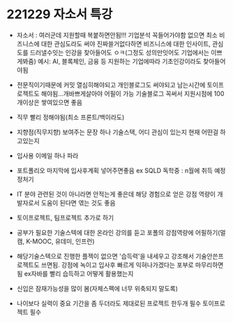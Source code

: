 # 221229 자소서 특강

- 자소서 : 여러군데 지원할때 복붙하면안됨!!!
  기업분석 꼭들어가야함
  없으면 최소 비즈니스에 대한 관심도라도 써야
  진짜쓸거없다하면 비즈니스에 대한 인사이트, 관심도를 드러낼수잇는 인강을 찾아들어도 ㅇㅋ(그정도 성의만잇어도 기업에서는 이쁘게봐줌)
  예시: AI, 블록체인, 금융 등 지원하는 기업에따라 기초인강이라도 찾아들어야됨

- 전문직이기때문에 커밋 열심히해야되고 개인블로그도 써야되고 남는시간에 토이프로젝트도 해야됨...개바쁘게살아야 어필이 가능
  기술블로그 꼭써서 지원시점에 100개이상은 쌓여있으면 좋음

- 직무 빨리 정해야됨(최소 프론트/백이라도)

- 지향점(직무지향) 보여주는 문장 하나
  기술스택, 어디 관심이 있는지
  현재 어떤걸 하고있는지

- 입사용 이메일 하나 파라

- 포트폴리오 마지막에 입사후계획 넣어주면좋음
  ex SQLD 독학중 : n월에 취득 예정
  정처기

- IT 분야 관련된 것이 아니라면 안적는게 좋은데 해당 경험으로 얻은 강점 역량이 개발자로서 도움이 된다면 엮는 것도 좋음

- 토이프로젝트, 팀프로젝트 추가로 하기
- 공부가 필요한 기술스텍에 대한 온라인 강의를 듣고 포폴의 강점역량에 어필하기(멀캠, K-MOOC, 유데미, 인프런)

- 해당기술스텍으로 진행한 플젝이 없으면 '습득력'을 내세우고 강조해서 기술안쓴프로젝트도 쓰면됨. 강점에 녹이고 입사후 빠르게 익혀나가겠다는 포부로 마무리하면 됨 ex자바를 빨리 습득하고 어떻게 활용했는지

- 신입은 잠재가능성을 많이 봄(자체스펙에 너무 위축되지 말도록)

- 나이보다 실력이 중요
  기간을 좀 두더라도 제대로된 프로젝트 한두개 필수 토이프로젝트 필수